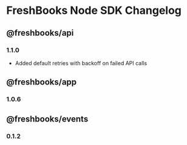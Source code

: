# FreshBooks Node SDK Changelog

## @freshbooks/api

### 1.1.0

- Added default retries with backoff on failed API calls

## @freshbooks/app

### 1.0.6

## @freshbooks/events

### 0.1.2
